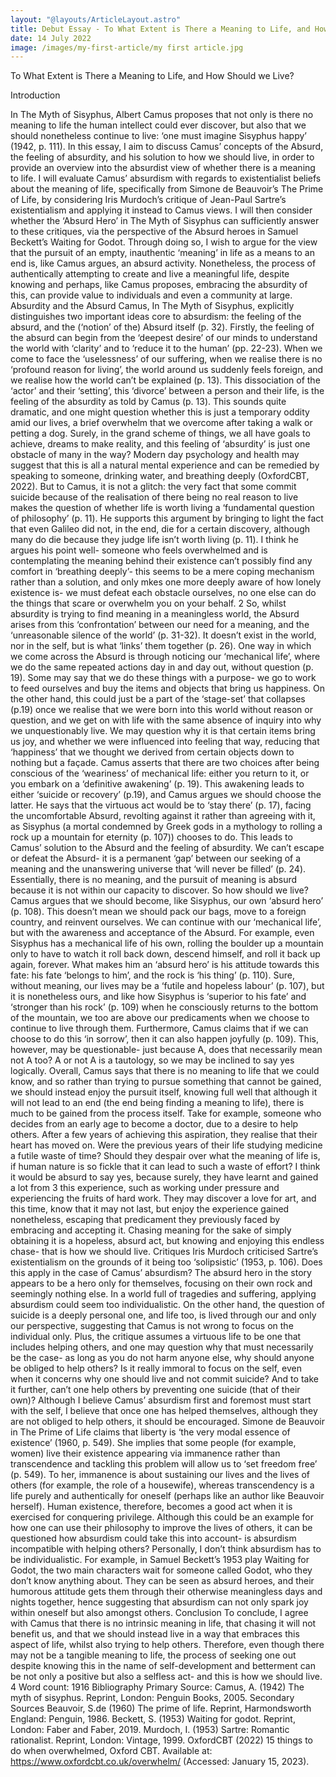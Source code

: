 ```yaml
---
layout: "@layouts/ArticleLayout.astro"
title: Debut Essay - To What Extent is There a Meaning to Life, and How Should We Live?
date: 14 July 2022
image: /images/my-first-article/my first article.jpg
---
```


To What Extent is There a Meaning to Life, 
and How Should we Live? 

Introduction

In The Myth of Sisyphus, Albert Camus proposes that not only is there no meaning to life the 
human intellect could ever discover, but also that we should nonetheless continue to live: 
‘one must imagine Sisyphus happy’ (1942, p. 111). In this essay, I aim to discuss Camus’ 
concepts of the Absurd, the feeling of absurdity, and his solution to how we should live, in 
order to provide an overview into the absurdist view of whether there is a meaning to life. I 
will evaluate Camus’ absurdism with regards to existentialist beliefs about the meaning of 
life, specifically from Simone de Beauvoir’s The Prime of Life, by considering Iris 
Murdoch’s critique of Jean-Paul Sartre’s existentialism and applying it instead to Camus 
views. I will then consider whether the ‘Absurd Hero’ in The Myth of Sisyphus can 
sufficiently answer to these critiques, via the perspective of the Absurd heroes in Samuel 
Beckett’s Waiting for Godot. Through doing so, I wish to argue for the view that the pursuit 
of an empty, inauthentic ‘meaning’ in life as a means to an end is, like Camus argues, an 
absurd activity. Nonetheless, the process of authentically attempting to create and live a 
meaningful life, despite knowing and perhaps, like Camus proposes, embracing the absurdity 
of this, can provide value to individuals and even a community at large. 
Absurdity and the Absurd 
Camus, In The Myth of Sisyphus, explicitly distinguishes two important ideas core to 
absurdism: the feeling of the absurd, and the (‘notion’ of the) Absurd itself (p. 32). Firstly, 
the feeling of the absurd can begin from the ‘deepest desire’ of our minds to understand the 
world with ‘clarity’ and to ‘reduce it to the human’ (pp. 22-23). When we come to face the 
‘uselessness’ of our suffering, when we realise there is no ‘profound reason for living’, the 
world around us suddenly feels foreign, and we realise how the world can’t be explained (p. 
13). This dissociation of the ‘actor’ and their ‘setting’, this ‘divorce’ between a person and 
their life, is the feeling of the absurdity as told by Camus (p. 13). This sounds quite dramatic, 
and one might question whether this is just a temporary oddity amid our lives, a brief 
overwhelm that we overcome after taking a walk or petting a dog. Surely, in the grand 
scheme of things, we all have goals to achieve, dreams to make reality, and this feeling of 
‘absurdity’ is just one obstacle of many in the way? Modern day psychology and health may 
suggest that this is all a natural mental experience and can be remedied by speaking to 
someone, drinking water, and breathing deeply (OxfordCBT, 2022). But to Camus, it is not a 
glitch: the very fact that some commit suicide because of the realisation of there being no real 
reason to live makes the question of whether life is worth living a ‘fundamental question of 
philosophy’ (p. 11). He supports this argument by bringing to light the fact that even Galileo 
did not, in the end, die for a certain discovery, although many do die because they judge life 
isn’t worth living (p. 11). I think he argues his point well- someone who feels overwhelmed 
and is contemplating the meaning behind their existence can’t possibly find any comfort in 
‘breathing deeply’- this seems to be a mere coping mechanism rather than a solution, and 
only mkes one more deeply aware of how lonely existence is- we must defeat each obstacle 
ourselves, no one else can do the things that scare or overwhelm you on your behalf. 
2 
So, whilst absurdity is trying to find meaning in a meaningless world, the Absurd arises from 
this ‘confrontation’ between our need for a meaning, and the ‘unreasonable silence of the 
world’ (p. 31-32). It doesn’t exist in the world, nor in the self, but is what ‘links’ them 
together (p. 26). One way in which we come across the Absurd is through noticing our 
‘mechanical life’, where we do the same repeated actions day in and day out, without 
question (p. 19). Some may say that we do these things with a purpose- we go to work to feed 
ourselves and buy the items and objects that bring us happiness. On the other hand, this could 
just be a part of the ‘stage-set’ that collapses (p.19) once we realise that we were born into 
this world without reason or question, and we get on with life with the same absence of 
inquiry into why we unquestionably live. We may question why it is that certain items bring 
us joy, and whether we were influenced into feeling that way, reducing that ‘happiness’ that 
we thought we derived from certain objects down to nothing but a façade. Camus asserts that 
there are two choices after being conscious of the ‘weariness’ of mechanical life: either you 
return to it, or you embark on a ‘definitive awakening’ (p. 19). This awakening leads to either 
‘suicide or recovery’ (p.19), and Camus argues we should choose the latter. He says that the 
virtuous act would be to ‘stay there’ (p. 17), facing the uncomfortable Absurd, revolting 
against it rather than agreeing with it, as Sisyphus (a mortal condemned by Greek gods in a 
mythology to rolling a rock up a mountain for eternity (p. 107)) chooses to do. 
This leads to Camus’ solution to the Absurd and the feeling of absurdity. We can’t escape or 
defeat the Absurd- it is a permanent ‘gap’ between our seeking of a meaning and the 
unanswering universe that ‘will never be filled’ (p. 24). Essentially, there is no meaning, and 
the pursuit of meaning is absurd because it is not within our capacity to discover. So how 
should we live? Camus argues that we should become, like Sisyphus, our own ‘absurd hero’ 
(p. 108). This doesn’t mean we should pack our bags, move to a foreign country, and reinvent 
ourselves. We can continue with our ‘mechanical life’, but with the awareness and 
acceptance of the Absurd. For example, even Sisyphus has a mechanical life of his own, 
rolling the boulder up a mountain only to have to watch it roll back down, descend himself, 
and roll it back up again, forever. What makes him an ‘absurd hero’ is his attitude towards 
this fate: his fate ‘belongs to him’, and the rock is ‘his thing’ (p. 110). Sure, without meaning, 
our lives may be a ‘futile and hopeless labour’ (p. 107), but it is nonetheless ours, and like 
how Sisyphus is ‘superior to his fate’ and ‘stronger than his rock’ (p. 109) when he 
consciously returns to the bottom of the mountain, we too are above our predicaments when 
we choose to continue to live through them. Furthermore, Camus claims that if we can 
choose to do this ‘in sorrow’, then it can also happen joyfully (p. 109). This, however, may be 
questionable- just because A, does that necessarily mean not A too? A or not A is a 
tautology, so we may be inclined to say yes logically. 
Overall, Camus says that there is no meaning to life that we could know, and so rather than 
trying to pursue something that cannot be gained, we should instead enjoy the pursuit itself, 
knowing full well that although it will not lead to an end (the end being finding a meaning to 
life), there is much to be gained from the process itself. Take for example, someone who 
decides from an early age to become a doctor, due to a desire to help others. After a few years 
of achieving this aspiration, they realise that their heart has moved on. Were the previous 
years of their life studying medicine a futile waste of time? Should they despair over what the 
meaning of life is, if human nature is so fickle that it can lead to such a waste of effort? I 
think it would be absurd to say yes, because surely, they have learnt and gained a lot from 
3 
this experience, such as working under pressure and experiencing the fruits of hard work. 
They may discover a love for art, and this time, know that it may not last, but enjoy the 
experience gained nonetheless, escaping that predicament they previously faced by 
embracing and accepting it. Chasing meaning for the sake of simply obtaining it is a 
hopeless, absurd act, but knowing and enjoying this endless chase- that is how we should 
live. 
Critiques 
Iris Murdoch criticised Sartre’s existentialism on the grounds of it being too ‘solipsistic’ 
(1953, p. 106). Does this apply in the case of Camus’ absurdism? The absurd hero in the story 
appears to be a hero only for themselves, focusing on their own rock and seemingly nothing 
else. In a world full of tragedies and suffering, applying absurdism could seem too 
individualistic. On the other hand, the question of suicide is a deeply personal one, and life 
too, is lived through our and only our perspective, suggesting that Camus is not wrong to 
focus on the individual only. Plus, the critique assumes a virtuous life to be one that includes 
helping others, and one may question why that must necessarily be the case- as long as you 
do not harm anyone else, why should anyone be obliged to help others? Is it really immoral to 
focus on the self, even when it concerns why one should live and not commit suicide? And to 
take it further, can’t one help others by preventing one suicide (that of their own)? Although I 
believe Camus’ absurdism first and foremost must start with the self, I believe that once one 
has helped themselves, although they are not obliged to help others, it should be encouraged. 
Simone de Beauvoir in The Prime of Life claims that liberty is ‘the very modal essence of 
existence’ (1960, p. 549). She implies that some people (for example, women) live their 
existence appearing via immanence rather than transcendence and tackling this problem will 
allow us to ‘set freedom free’ (p. 549). To her, immanence is about sustaining our lives and 
the lives of others (for example, the role of a housewife), whereas transcendency is a life 
purely and authentically for oneself (perhaps like an author like Beauvoir herself). Human 
existence, therefore, becomes a good act when it is exercised for conquering privilege. 
Although this could be an example for how one can use their philosophy to improve the lives 
of others, it can be questioned how absurdism could take this into account- is absurdism 
incompatible with helping others? 
Personally, I don’t think absurdism has to be individualistic. For example, in Samuel 
Beckett’s 1953 play Waiting for Godot, the two main characters wait for someone called 
Godot, who they don’t know anything about. They can be seen as absurd heroes, and their 
humorous attitude gets them through their otherwise meaningless days and nights together, 
hence suggesting that absurdism can not only spark joy within oneself but also amongst 
others. 
Conclusion 
To conclude, I agree with Camus that there is no intrinsic meaning in life, that chasing it will 
not benefit us, and that we should instead live in a way that embraces this aspect of life, 
whilst also trying to help others. Therefore, even though there may not be a tangible meaning 
to life, the process of seeking one out despite knowing this in the name of self-development 
and betterment can be not only a positive but also a selfless act- and this is how we should 
live. 
4 
Word count: 1916 
Bibliography 
Primary Source: 
Camus, A. (1942) The myth of sisyphus. Reprint, London: Penguin Books, 2005. 
Secondary Sources 
Beauvoir, S.de (1960) The prime of life. Reprint, Harmondsworth England: Penguin, 1986. 
Beckett, S. (1953) Waiting for godot. Reprint, London: Faber and Faber, 2019. 
Murdoch, I. (1953) Sartre: Romantic rationalist. Reprint, London: Vintage, 1999. 
OxfordCBT (2022) 15 things to do when overwhelmed, Oxford CBT. Available at: 
https://www.oxfordcbt.co.uk/overwhelm/ (Accessed: January 15, 2023).

